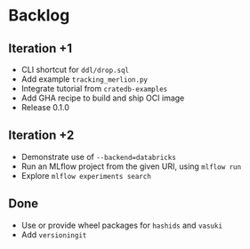 # Backlog

## Iteration +1
- CLI shortcut for `ddl/drop.sql`
- Add example `tracking_merlion.py`
- Integrate tutorial from `cratedb-examples`
- Add GHA recipe to build and ship OCI image
- Release 0.1.0

## Iteration +2
- Demonstrate use of `--backend=databricks`
- Run an MLflow project from the given URI, using `mlflow run`
- Explore `mlflow experiments search`

## Done
- Use or provide wheel packages for `hashids` and `vasuki`
- Add `versioningit`
